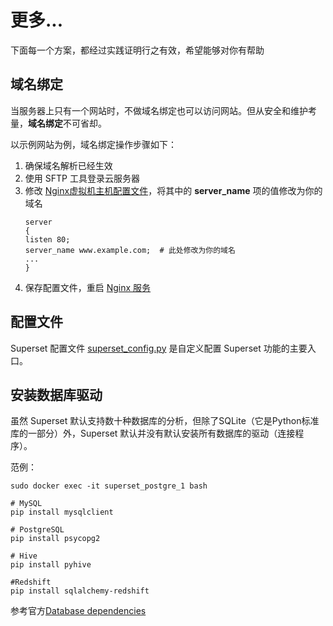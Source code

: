 # 更多...

下面每一个方案，都经过实践证明行之有效，希望能够对你有帮助

## 域名绑定

当服务器上只有一个网站时，不做域名绑定也可以访问网站。但从安全和维护考量，**域名绑定**不可省却。

以示例网站为例，域名绑定操作步骤如下：

1. 确保域名解析已经生效  
2. 使用 SFTP 工具登录云服务器
2. 修改 [Nginx虚拟机主机配置文件](/zh/stack-components.md#nginx)，将其中的 **server_name** 项的值修改为你的域名
   ```text
   server
   {
   listen 80;
   server_name www.example.com;  # 此处修改为你的域名
   ...
   }
   ```
3. 保存配置文件，重启 [Nginx 服务](/zh/admin-services.md#nginx)

## 配置文件

Superset 配置文件 [superset_config.py](https://superset.incubator.apache.org/installation.html?highlight=smtp#configuration) 是自定义配置 Superset 功能的主要入口。

## 安装数据库驱动

虽然 Superset 默认支持数十种数据库的分析，但除了SQLite（它是Python标准库的一部分）外，Superset 默认并没有默认安装所有数据库的驱动（连接程序）。  

范例：  

```
sudo docker exec -it superset_postgre_1 bash

# MySQL
pip install mysqlclient

# PostgreSQL
pip install psycopg2	

# Hive
pip install pyhive

#Redshift
pip install sqlalchemy-redshift
```

参考官方[Database dependencies](https://superset.incubator.apache.org/installation.html?highlight=pip%20install%20mysqlclient#database-dependencies)


